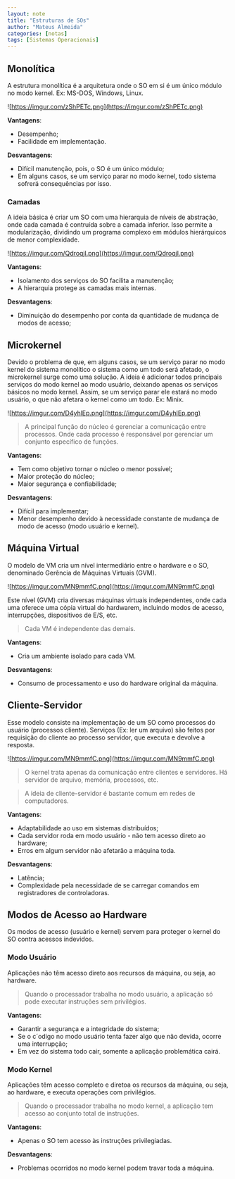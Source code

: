 ```yaml
---
layout: note
title: "Estruturas de SOs"
author: "Mateus Almeida"
categories: [notas]
tags: [Sistemas Operacionais]
---
```


## Monolítica
A estrutura monolítica é a arquitetura onde o SO em si é um único módulo no modo kernel. Ex: MS-DOS, Windows, Linux.

![https://imgur.com/zShPETc.png](https://imgur.com/zShPETc.png)

**Vantagens**:
- Desempenho;
- Facilidade em implementação.

**Desvantagens**:
- Difícil manutenção, pois, o SO é um único módulo;
- Em alguns casos, se um serviço parar no modo kernel, todo sistema sofrerá consequências por isso.

### Camadas

A ideia básica é criar um SO com uma hierarquia de níveis de abstração, onde cada camada é contruída sobre a camada inferior. Isso permite a modularização, dividindo um programa complexo em módulos hierárquicos de menor complexidade.

![https://imgur.com/Qdroqjl.png](https://imgur.com/Qdroqjl.png)

**Vantagens**:
- Isolamento dos serviços do SO facilita a manutenção;
- A hierarquia protege as camadas mais internas.

**Desvantagens**:
- Diminuição do desempenho por conta da quantidade de mudança de modos de acesso;

## Microkernel
Devido o problema de que, em alguns casos, se um serviço parar no modo kernel do sistema monolítico o sistema como um todo será afetado, o microkernel surge como uma solução. A ideia é adicionar todos principais serviços do modo kernel ao modo usuário, deixando apenas os serviços básicos no modo kernel. Assim, se um serviço parar ele estará no modo usuário, o que não afetara o kernel como um todo. Ex: Minix.

![https://imgur.com/D4yhlEp.png](https://imgur.com/D4yhlEp.png)

>A principal função do núcleo é gerenciar a comunicação entre processos. Onde cada processo é responsável por gerenciar um conjunto específico de funções.

**Vantagens**:
- Tem como objetivo tornar o núcleo o menor possível;
- Maior proteção do núcleo;
- Maior segurança e confiabilidade;

**Desvantagens**:
- Difícil para implementar;
- Menor desempenho devido à necessidade constante de mudança de modo de acesso (modo usuário e kernel).

## Máquina Virtual
O modelo de VM cria um nível intermediário entre o hardware e o SO, denominado Gerência de Máquinas Virtuais (GVM).

![https://imgur.com/MN9mmfC.png](https://imgur.com/MN9mmfC.png)

Este nível (GVM) cria diversas máquinas virtuais independentes, onde cada uma oferece uma cópia virtual do hardwarem, incluindo modos de acesso, interrupções, dispositivos de E/S, etc.

>Cada VM é independente das demais.

**Vantagens**:
- Cria um ambiente isolado para cada VM.

**Desvantagens**:
- Consumo de processamento e uso do hardware original da máquina.

## Cliente-Servidor
Esse modelo consiste na implementação de um SO como processos do usuário (processos cliente). Serviços (Ex: ler um arquivo) são feitos por requisição do cliente ao processo servidor, que executa e devolve a resposta.

![https://imgur.com/MN9mmfC.png](https://imgur.com/MN9mmfC.png)

>O kernel trata apenas da comunicação entre clientes e servidores. Há servidor de arquivo, memória, processos, etc.

>A ideia de cliente-servidor é bastante comum em redes de computadores.

**Vantagens**:
- Adaptabilidade ao uso em sistemas distribuídos;
- Cada servidor roda em modo usuário - não tem acesso direto ao hardware;
- Erros em algum servidor não afetarão a máquina toda.

**Desvantagens**:
- Latência;
- Complexidade pela necessidade de se carregar comandos em registradores de controladoras.

## Modos de Acesso ao Hardware

Os modos de acesso (usuário e kernel) servem para proteger o kernel do SO contra acessos indevidos.

### Modo Usuário
Aplicações não têm acesso direto aos recursos da máquina, ou seja, ao hardware.

>Quando o processador trabalha no modo usuário, a aplicação só pode executar instruções sem privilégios.

**Vantagens**:
- Garantir a segurança e a integridade do sistema;
- Se o c´odigo no modo usuário tenta fazer algo que não devida, ocorre uma interrupção;
- Em vez do sistema todo cair, somente a aplicação problemática cairá.

### Modo Kernel
Aplicações têm acesso completo e diretoa os recursos da máquina, ou seja, ao hardware, e executa operações com privilégios.

>Quando o processador trabalha no modo kernel, a aplicação tem acesso ao conjunto total de instruções.

**Vantagens**:
- Apenas o SO tem acesso às instruções privilegiadas.

**Desvantagens**:
- Problemas ocorridos no modo kernel podem travar toda a máquina.